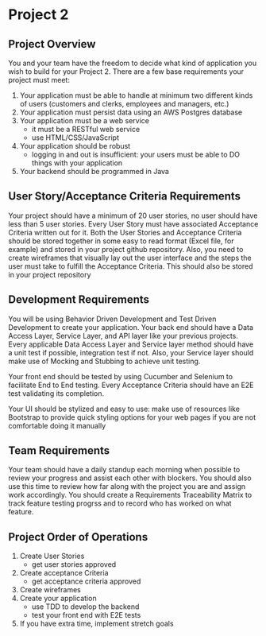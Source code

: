 # Project 2

## Project Overview
You and your team have the freedom to decide what kind of application you wish to build for your Project 2. There are a few base requirements your project must meet:
1. Your application must be able to handle at minimum two different kinds of users (customers and clerks, employees and managers, etc.)
2. Your application must persist data using an AWS Postgres database
3. Your application must be a web service
    - it must be a RESTful web service
    - use HTML/CSS/JavaScript
4. Your application should be robust
    - logging in and out is insufficient: your users must be able to DO things with your application
5. Your backend should be programmed in Java

## User Story/Acceptance Criteria Requirements
Your project should have a minimum of 20 user stories, no user should have less than 5 user stories. Every User Story must have associated Acceptance Criteria written out for it. Both the User Stories and Acceptance Criteria should be stored together in some easy to read format (Excel file, for example) and stored in your project github repository. Also, you need to create wireframes that visually lay out the user interface and the steps the user must take to fulfill the Acceptance Criteria. This should also be stored in your project repository

## Development Requirements
You will be using Behavior Driven Development and Test Driven Development to create your application. Your back end should have a Data Access Layer, Service Layer, and API layer like your previous projects. Every applicable Data Access Layer and Service layer method should have a unit test if possible, integration test if not. Also, your Service layer should make use of Mocking and Stubbing to achieve unit testing.

Your front end should be tested by using Cucumber and Selenium to facilitate End to End testing. Every Acceptance Criteria should have an E2E test validating its completion.

Your UI should be stylized and easy to use: make use of resources like Bootstrap to provide quick styling options for your web pages if you are not comfortable doing it manually

## Team Requirements
Your team should have a daily standup each morning when possible to review your progress and assist each other with blockers. You should also use this time to review how far along with the project you are and assign work accordingly. You should create a Requirements Traceability Matrix to track feature testing progrss and to record who has worked on what feature. 

## Project Order of Operations
1. Create User Stories
    - get user stories approved
2. Create acceptance Criteria
    - get acceptance criteria approved
3. Create wireframes
4. Create your application
    - use TDD to develop the backend
    - test your front end with E2E tests
5. If you have extra time, implement stretch goals